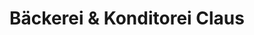 ---
title: "Bäckerei & Konditorei Claus"
url: /geithain/baeckerei-und-konditorei-claus/
shop: Bäckerei
---